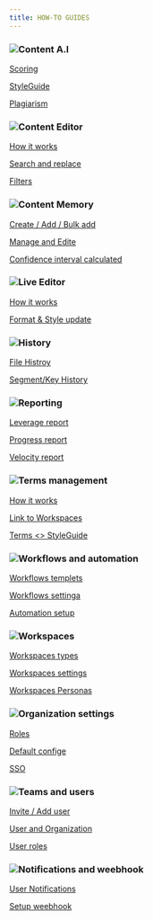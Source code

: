 ```yaml
---
title: HOW-TO GUIDES
---
```


<div class="docs-grid">
  <div class="docs-grid-block">
    <h3><img src="/assets/images/icons/documentation/icn-window.svg" />Content A.I</h3>
    <p><a href="/docs/{{page.qordoba_version}}/how-to-guides">Scoring</a></p>
    <p><a href="/docs/{{page.qordoba_version}}/how-to-guides">StyleGuide</a></p>
    <p><a href="/docs/{{page.qordoba_version}}/how-to-guides">Plagiarism</a></p>
  </div>
  
  <div class="docs-grid-block">
    <h3><img src="/assets/images/icons/documentation/icn-window.svg" />Content Editor</h3>
    <p><a href="/docs/{{page.qordoba_version}}/how-to-guides">How it works</a></p>
    <p><a href="/docs/{{page.qordoba_version}}/how-to-guides">Search and replace</a></p>
    <p><a href="/docs/{{page.qordoba_version}}/how-to-guides">Filters</a></p>
  </div>

  <div class="docs-grid-block">
    <h3><img src="/assets/images/icons/documentation/icn-window.svg" />Content Memory</h3>
    <p><a href="/docs/{{page.qordoba_version}}/how-to-guides">Create / Add / Bulk add</a></p>
    <p><a href="/docs/{{page.qordoba_version}}/how-to-guides">Manage and Edite</a></p>
    <p><a href="/docs/{{page.qordoba_version}}/how-to-guides">Confidence interval calculated</a></p>
  </div>
  
  <div class="docs-grid-block">
    <h3><img src="/assets/images/icons/documentation/icn-window.svg" />Live Editor</h3>
    <p><a href="/docs/{{page.qordoba_version}}/how-to-guides">How it works</a></p>
    <p><a href="/docs/{{page.qordoba_version}}/how-to-guides">Format & Style update</a></p>
  </div>


  <div class="docs-grid-block">
    <h3><img src="/assets/images/icons/documentation/icn-window.svg" />History</h3>
    <p><a href="/docs/{{page.qordoba_version}}/how-to-guides">File Histroy </a></p>
    <p><a href="/docs/{{page.qordoba_version}}/how-to-guides">Segment/Key History</a></p>
  </div>


  <div class="docs-grid-block">
    <h3><img src="/assets/images/icons/documentation/icn-window.svg" />Reporting</h3>
    <p><a href="/docs/{{page.qordoba_version}}/how-to-guides">Leverage report</a></p>
    <p><a href="/docs/{{page.qordoba_version}}/how-to-guides">Progress report</a></p>
    <p><a href="/docs/{{page.qordoba_version}}/how-to-guides">Velocity report</a></p>
  </div>
  
<div class="docs-grid">
  <div class="docs-grid-block">
    <h3><img src="/assets/images/icons/documentation/icn-window.svg" />Terms management</h3>
    <p><a href="/docs/{{page.qordoba_version}}/how-to-guides">How it works</a></p>
    <p><a href="/docs/{{page.qordoba_version}}/how-to-guides">Link to Workspaces</a></p>
    <p><a href="/docs/{{page.qordoba_version}}/how-to-guides">Terms <> StyleGuide</a></p>
  </div>
  
  <div class="docs-grid-block">
    <h3><img src="/assets/images/icons/documentation/icn-window.svg" />Workflows and automation</h3>
    <p><a href="/docs/{{page.qordoba_version}}/how-to-guides">Workflows templets</a></p>
    <p><a href="/docs/{{page.qordoba_version}}/how-to-guides">Workflows settinga</a></p>
    <p><a href="/docs/{{page.qordoba_version}}/how-to-guides">Automation setup</a></p>
  </div>
  
  <div class="docs-grid-block">
    <h3><img src="/assets/images/icons/documentation/icn-window.svg" />Workspaces</h3>
    <p><a href="/docs/{{page.qordoba_version}}/how-to-guides">Workspaces types</a></p>
    <p><a href="/docs/{{page.qordoba_version}}/how-to-guides">Workspaces settings</a></p>
    <p><a href="/docs/{{page.qordoba_version}}/how-to-guides">Workspaces Personas</a></p>
  </div>
  
  
  <div class="docs-grid-block">
    <h3><img src="/assets/images/icons/documentation/icn-window.svg" />Organization settings</h3>
    <p><a href="/docs/{{page.qordoba_version}}/how-to-guides">Roles</a></p>
    <p><a href="/docs/{{page.qordoba_version}}/how-to-guides">Default confige</a></p>
    <p><a href="/docs/{{page.qordoba_version}}/how-to-guides">SSO</a></p>
  </div>
  
  
  <div class="docs-grid-block">
    <h3><img src="/assets/images/icons/documentation/icn-window.svg" />Teams and users</h3>
    <p><a href="/docs/{{page.qordoba_version}}/how-to-guides">Invite / Add user</a></p>
    <p><a href="/docs/{{page.qordoba_version}}/how-to-guides">User and Organization</a></p>
    <p><a href="/docs/{{page.qordoba_version}}/how-to-guides">User roles</a></p>
  </div>

  <div class="docs-grid-block">
    <h3><img src="/assets/images/icons/documentation/icn-window.svg" />Notifications and weebhook</h3>
    <p><a href="/docs/{{page.qordoba_version}}/how-to-guides">User Notifications</a></p>
    <p><a href="/docs/{{page.qordoba_version}}/how-to-guides">Setup weebhook</a></p>
  </div>
</div>
